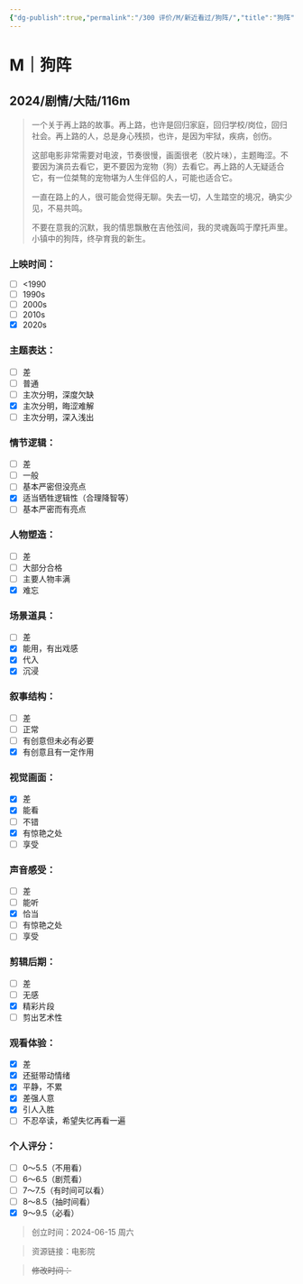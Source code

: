 ```yaml
---
{"dg-publish":true,"permalink":"/300 评价/M/新近看过/狗阵/","title":"狗阵","tags":["M","剧情","家庭"],"created":"2024-06-15T18:11:07.680+08:00","updated":"2024-06-15T18:36:27.732+08:00"}
---
```


# M｜狗阵
## 2024/剧情/大陆/116m
>一个关于再上路的故事。再上路，也许是回归家庭，回归学校/岗位，回归社会。再上路的人，总是身心残损，也许，是因为牢狱，疾病，创伤。
>
>这部电影非常需要对电波，节奏很慢，画面很老（胶片味），主题晦涩。不要因为演员去看它，更不要因为宠物（狗）去看它。再上路的人无疑适合它，有一位桀骜的宠物堪为人生伴侣的人，可能也适合它。
>
>一直在路上的人，很可能会觉得无聊。失去一切，人生踏空的境况，确实少见，不易共鸣。
>
>不要在意我的沉默，我的情思飘散在吉他弦间，我的灵魂轰鸣于摩托声里。小镇中的狗阵，终孕育我的新生。
### 上映时间：
- [ ] <1990
- [ ] 1990s
- [ ] 2000s
- [ ] 2010s
- [x] 2020s
### 主题表达：
- [ ] 差
- [ ] 普通
- [ ] 主次分明，深度欠缺
- [x] 主次分明，晦涩难解
- [ ] 主次分明，深入浅出
### 情节逻辑：
- [ ] 差
- [ ] 一般
- [ ] 基本严密但没亮点
- [x] 适当牺牲逻辑性（合理降智等）
- [ ] 基本严密而有亮点
### 人物塑造：
- [ ] 差
- [ ] 大部分合格
- [ ] 主要人物丰满
- [x] 难忘
### 场景道具：
- [ ] 差
- [x] 能用，有出戏感
- [x] 代入
- [x] 沉浸
### 叙事结构：
- [ ] 差
- [ ] 正常
- [ ] 有创意但未必有必要
- [x] 有创意且有一定作用
### 视觉画面：
- [x] 差
- [x] 能看
- [ ] 不错
- [x] 有惊艳之处
- [ ] 享受
### 声音感受：
- [ ] 差
- [ ] 能听
- [x] 恰当
- [ ] 有惊艳之处
- [ ] 享受
### 剪辑后期：
- [ ] 差
- [ ] 无感
- [x] 精彩片段
- [ ] 剪出艺术性
### 观看体验：
- [x] 差
- [x] 还挺带动情绪
- [x] 平静，不累
- [x] 差强人意
- [x] 引人入胜
- [ ] 不忍卒读，希望失忆再看一遍
### 个人评分：
- [ ] 0～5.5（不用看）
- [ ] 6～6.5（剧荒看）
- [ ] 7～7.5（有时间可以看）
- [ ] 8～8.5（抽时间看）
- [x] 9～9.5（必看）

>创立时间：2024-06-15 周六

>资源链接：电影院

>~~修改时间：~~



